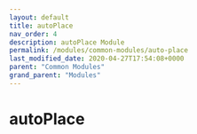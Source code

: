 ```yaml
---
layout: default
title: autoPlace 
nav_order: 4
description: autoPlace Module
permalink: /modules/common-modules/auto-place
last_modified_date: 2020-04-27T17:54:08+0000
parent: "Common Modules"
grand_parent: "Modules"
---
```


# autoPlace